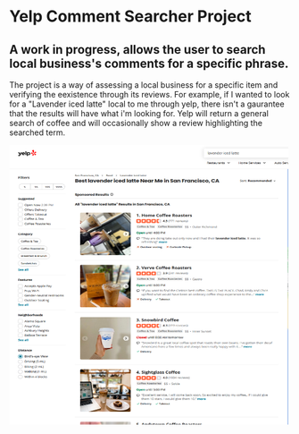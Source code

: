 # Yelp Comment Searcher Project

## A work in progress, allows the user to search local business's comments for a specific phrase.

The project is a way of assessing a local business for a specific item and verifying the eexistence through its reviews.
For example, if I wanted to look for a "Lavender iced latte" local to me through yelp, there isn't a gaurantee that the results will have what i'm looking for.
Yelp will return a general search of coffee and will occasionally show a review highlighting the searched term.

<img src = "yelp.jpg" alt = "yelp search results" title = "Yelp results" width = "500" height = "500" display = "inline-block" />
